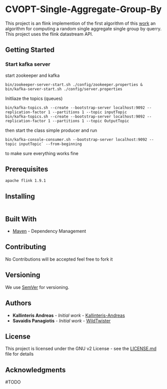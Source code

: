 # CVOPT-Single-Aggregate-Group-By

This project is an flink implemention of the first algorithm of this
[work](https://arxiv.org/pdf/1909.02629.pdf) an algorithm for computing a random single
aggregate single group by querry.
This project uses the flink datastream API.


## Getting Started

### Start kafka server
start zookeeper and kafka
```
bin/zookeeper-server-start.sh ./config/zookeeper.properties &
bin/kafka-server-start.sh ./config/server.properties
```
Initliaze the topics (queues)
```
bin/kafka-topics.sh --create --bootstrap-server localhost:9092 --replication-factor 1 --partitions 1 --topic inputTopic
bin/kafka-topics.sh --create --bootstrap-server localhost:9092 --replication-factor 1 --partitions 1 --topic OutputTopic
```
then start the class simple producer and run
```
bin/kafka-console-consumer.sh --bootstrap-server localhost:9092 --topic inputTopic` --from-beginning
```
to make sure everything works fine

## Prerequisites

```
apache flink 1.9.1
```

## Installing

```
```

## Built With

* [Maven](https://maven.apache.org/) - Dependency Management

## Contributing

No Contributions will be accepted feel free to fork it 

## Versioning

We use [SemVer](http://semver.org/) for versioning.

## Authors

* **Kallinteris Andreas** - *Initial work* - [Kallinteris-Andreas](https://github.com/Kallinteris-Andreas)
* **Savaidis Panagiotis** - *Initial work* - [WildTwister](https://github.com/wildtwister)

## License

This project is licensed under the GNU v2 License - see the [LICENSE.md](LICENSE.md) file for details

## Acknowledgments

#TODO

